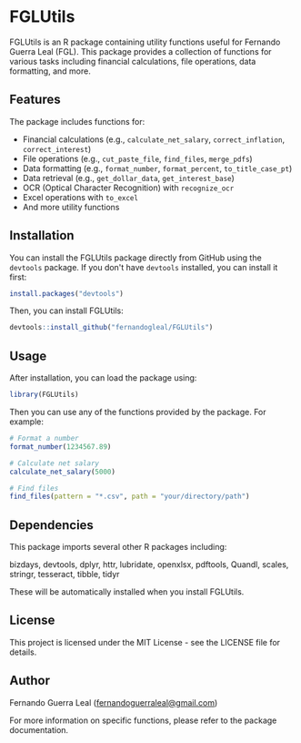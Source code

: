 # FGLUtils

FGLUtils is an R package containing utility functions useful for Fernando Guerra Leal (FGL). This package provides a collection of functions for various tasks including financial calculations, file operations, data formatting, and more.

## Features

The package includes functions for:

- Financial calculations (e.g., `calculate_net_salary`, `correct_inflation`, `correct_interest`)
- File operations (e.g., `cut_paste_file`, `find_files`, `merge_pdfs`)
- Data formatting (e.g., `format_number`, `format_percent`, `to_title_case_pt`)
- Data retrieval (e.g., `get_dollar_data`, `get_interest_base`)
- OCR (Optical Character Recognition) with `recognize_ocr`
- Excel operations with `to_excel`
- And more utility functions

## Installation

You can install the FGLUtils package directly from GitHub using the `devtools` package. If you don't have `devtools` installed, you can install it first:

```R
install.packages("devtools")
```

Then, you can install FGLUtils:

```R
devtools::install_github("fernandogleal/FGLUtils")
```

## Usage

After installation, you can load the package using:

```R
library(FGLUtils)
```

Then you can use any of the functions provided by the package. For example:

```R
# Format a number
format_number(1234567.89)

# Calculate net salary
calculate_net_salary(5000)

# Find files
find_files(pattern = "*.csv", path = "your/directory/path")
```

## Dependencies

This package imports several other R packages including:

bizdays, devtools, dplyr, httr, lubridate, openxlsx, pdftools, Quandl, scales, stringr, tesseract, tibble, tidyr

These will be automatically installed when you install FGLUtils.

## License

This project is licensed under the MIT License - see the LICENSE file for details.

## Author

Fernando Guerra Leal (fernandoguerraleal@gmail.com)

For more information on specific functions, please refer to the package documentation.